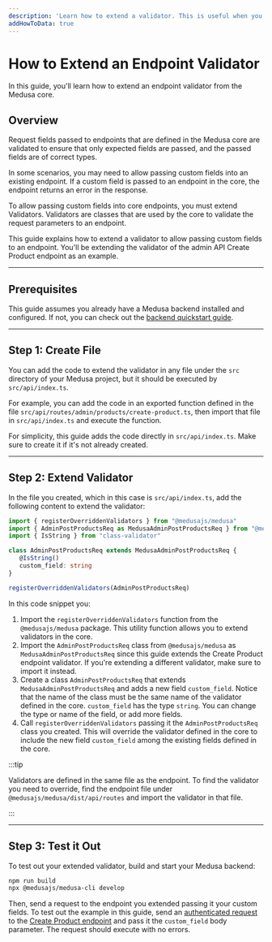 ```yaml
---
description: 'Learn how to extend a validator. This is useful when you want to pass additional data to endpoints in the Medusa core.'
addHowToData: true
---
```


# How to Extend an Endpoint Validator

In this guide, you'll learn how to extend an endpoint validator from the Medusa core.

## Overview

Request fields passed to endpoints that are defined in the Medusa core are validated to ensure that only expected fields are passed, and the passed fields are of correct types.

In some scenarios, you may need to allow passing custom fields into an existing endpoint. If a custom field is passed to an endpoint in the core, the endpoint returns an error in the response.

To allow passing custom fields into core endpoints, you must extend Validators. Validators are classes that are used by the core to validate the request parameters to an endpoint.

This guide explains how to extend a validator to allow passing custom fields to an endpoint. You'll be extending the validator of the admin API Create Product endpoint as an example.

---

## Prerequisites

This guide assumes you already have a Medusa backend installed and configured. If not, you can check out the [backend quickstart guide](../backend/install.mdx).

---

## Step 1: Create File

You can add the code to extend the validator in any file under the `src` directory of your Medusa project, but it should be executed by `src/api/index.ts`.

For example, you can add the code in an exported function defined in the file `src/api/routes/admin/products/create-product.ts`, then import that file in `src/api/index.ts` and execute the function.

For simplicity, this guide adds the code directly in `src/api/index.ts`. Make sure to create it if it's not already created.

---

## Step 2: Extend Validator

In the file you created, which in this case is `src/api/index.ts`, add the following content to extend the validator:

```ts title=src/api/index.ts
import { registerOverriddenValidators } from "@medusajs/medusa"
import { AdminPostProductsReq as MedusaAdminPostProductsReq } from "@medusajs/medusa/dist/api/routes/admin/products/create-product"
import { IsString } from "class-validator"

class AdminPostProductsReq extends MedusaAdminPostProductsReq {
   @IsString()
   custom_field: string
}

registerOverriddenValidators(AdminPostProductsReq)
```

In this code snippet you:

1. Import the `registerOverriddenValidators` function from the `@medusajs/medusa` package. This utility function allows you to extend validators in the core.
2. Import the `AdminPostProductsReq` class from `@medusajs/medusa` as `MedusaAdminPostProductsReq` since this guide extends the Create Product endpoint validator. If you're extending a different validator, make sure to import it instead.
3. Create a class `AdminPostProductsReq` that extends `MedusaAdminPostProductsReq` and adds a new field `custom_field`. Notice that the name of the class must be the same name of the validator defined in the core. `custom_field` has the type `string`. You can change the type or name of the field, or add more fields.
4. Call `registerOverriddenValidators` passing it the `AdminPostProductsReq` class you created. This will override the validator defined in the core to include the new field `custom_field` among the existing fields defined in the core.

:::tip

Validators are defined in the same file as the endpoint. To find the validator you need to override, find the endpoint file under `@medusajs/medusa/dist/api/routes` and import the validator in that file.

:::

---

## Step 3: Test it Out

To test out your extended validator, build and start your Medusa backend:

```bash npm2yarn
npm run build
npx @medusajs/medusa-cli develop
```

Then, send a request to the endpoint you extended passing it your custom fields. To test out the example in this guide, send an [authenticated request](/api/admin#section/Authentication) to the [Create Product endpoint](https://docs.medusajs.com/api/admin#tag/Products/operation/PostProducts) and pass it the `custom_field` body parameter. The request should execute with no errors.
